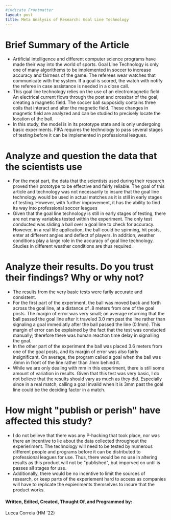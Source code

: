 ```yaml
--- 
#indicate Frontmatter
layout: post
title: Meta Analysis of Research: Goal Line Technology
---
```



# Brief Summary of the Article
* Artificial intelligence and different computer science programs have made their way into the world of sports. Goal Line Technology is only one of many algorithems to be implemented in soccer to increase accuracy and fairness of the game. The referees wear watches that communicate with the system. If a goal is scored, the watch with notify the referee in case assistance is needed in a close call. 
* This goal line technology relies on the use of an electromagnetic field. An electrical current flows through the post and crossbar of the goal, creating a magnetic field. The soccer ball supposidly contains three coils that interact and alter the magnetic field. These changes in magnetic field are analyzed and can be studied to precisely locate the location of the ball.
* In this study, the model is in its prototype state and is only undergoing basic experiments. FIFA requires the technology to pass several stages of testing before it can be implemented in professional leagues. 


# Analyze and question the data that the scientists use
* For the most part, the data that the scientists used during their research proved their prototype to be effective and fairly reliable. The goal of this article and technology was not necessarily to insure that the goal line technology would be used in actual matches as it is still in early stages of testing. However, with further improvement, it has the ability to find its way into professional soccer leagues 
* Given that the goal line technology is still in early stages of testing, there are not many variables tested within the experiment. The only test conducted was sliding a ball over a goal line to check for accuracy. However, in a real life application, the ball could be spinning, hit posts, enter at different angles and deflect of players. In addition, weather conditions play a large role in the accuracy of goal line technology. Studies in different weather conditions are thus required.

# Analyze their results. Do you trust their findings? Why or why not?  
* The results from the very basic tests were farily accurate and consistent. 
* For the first part of the experiment, the ball was moved back and forth across the goal line, at a distance of .8 meters from one of the goal posts. The margin of error was very small; on average returning that the ball passed the goal line after it traveled 3.0 mm past the line rather than signaling a goal immediatly after the ball passed the line (0.1mm). This margin of error can be explained by the fact that the test was conducted manually; therefore there was human reaction time delay in signalling the goal.
* In the other part of the experiment the ball was placed 3.6 meters from one of the goal posts, and its margin of error was also fairly insignificant. On average, the program called a goal when the ball was .6mm in front of the line rather than .1mm behind it.
* While we are only dealing with mm in this experiment, there is still some amount of variation in results. Given that this test was very basic, I do not believe that the results should vary as much as they did. Especially since in a real match, calling a goal invalid when it is 3mm past the goal line could be the deciding factor in a match.

# How might "publish or perish" have affected this study?
* I do not believe that there was any P-hacking that took place, nor was there an incentive to lie about the data collected throughout the experieriment. The technology will need to be tested by numerous different people and programs before it can be distributed to professional leagues for use. Thus, there would be no use in altering results as this product will not be "published", but imporved on until is passes all stages for use.
* Additionally, there would be no incentive to limit the sources of research, or keep parts of the experiement hard to access as companies will have to replicate the expieriments themselves to insure that the product works.

#### Written, Edited, Created, Thought Of, and Programmed by: 
Lucca Correia (HM '22)   




